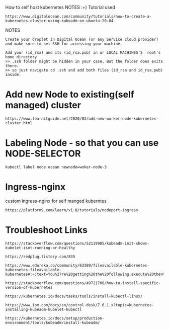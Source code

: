 How to self host kubernetes NOTES  :+)
Tutorial used
```
https://www.digitalocean.com/community/tutorials/how-to-create-a-kubernetes-cluster-using-kubeadm-on-ubuntu-20-04
```
NOTES
```
Create your droplet in Digital Ocean (or any Service cloud provider) and make sure to set SSH for accessing your machine.
```

```
Add your (id_rsa) and its (id_rsa.pub) in ur LOCAL MACHINES'S  root's home directory
>> .ssh folder might be hidden in your case, But the folder does exits there.
>> so just navigate cd .ssh and add both files (id_rsa and id_rsa.pub) inside.
```

# Add new Node to existing(self managed) cluster
```
https://www.learnitguide.net/2020/03/add-new-worker-node-kubernetes-cluster.html
```

# Labeling Node - so that you can use NODE-SELECTOR
```
kubectl label node ocean newnode=woker-node-3
```

# Ingress-nginx
custom ingress-nginx for self manged kuberntes 
```
https://platform9.com/learn/v1.0/tutorials/nodeport-ingress
```


# Troubleshoot Links
```
https://stackoverflow.com/questions/52119985/kubeadm-init-shows-kubelet-isnt-running-or-healthy
```
```
https://redplug.tistory.com/835
```
```
https://www.edureka.co/community/63389/fileavailable-kubernetes-kubernetes-fileavailable-kubernetes#:~:text=You%27re%20getting%20the%20following,execute%20then%20join%20command%20again.
```
```
https://stackoverflow.com/questions/49721708/how-to-install-specific-version-of-kubernetes
```
```
https://kubernetes.io/docs/tasks/tools/install-kubectl-linux/
```

```
https://www.ibm.com/docs/en/control-desk/7.6.1.x?topic=kubernetes-installing-kubeadm-kubelet-kubectl
```

```
https://kubernetes.io/docs/setup/production-environment/tools/kubeadm/install-kubeadm/
```
